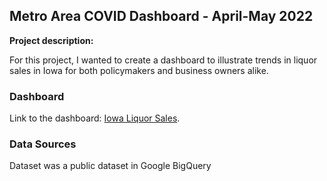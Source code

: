 ## Metro Area COVID Dashboard - April-May 2022

**Project description:** 

For this project, I wanted to create a dashboard to illustrate trends in liquor sales in Iowa for both policymakers and business owners alike. 


### Dashboard

Link to the dashboard: [Iowa Liquor Sales](https://public.tableau.com/app/profile/reed.koval/viz/Covid_16503386987270/Dashboard1).

### Data Sources

Dataset was a public dataset in Google BigQuery
